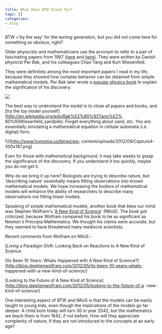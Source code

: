 ```yaml
---
title: What Does BTW Stand for?
tags: []
categories:
- blog
---
```

BTW ='by the way' for the texting generation, but you did not come here for
something so obvious, right?
<!--more-->

Older physicists and mathematicians use the acronym to refer to a pair of
fascinating papers from 1987
([here](http://chaos.swarthmore.edu/courses/Physics120_2008/docs/btw.pdf) and
[here)](http://prl.aps.org/abstract/PRL/v59/i4/p381_1). They were written by
Danish physicist Per Bak, and his colleagues Chao Tang and Kurt Wiesenfeld.

They were definitely among the most important papers I read in my life,
because they showed how complex behavior can be obtained from simple
mathematical models. Per Bak later wrote a [popular physics
book](http://jasss.soc.surrey.ac.uk/4/4/reviews/bak.html) to explain the
significance of his discovery.

![](http://www.homolog.us/blogs/wp-content/uploads/2012/09/bak.jpg)

The best way to understand the model is to close all papers and books, and
[try the toy model yourself](http://en.wikipedia.org/wiki/Bak%E2%80%93Tang%E2%
80%93Wiesenfeld_sandpile). Forget everything about sand, etc. You are
essentially simulating a mathematical equation in cellular automata (i.e.
digital) form.

![](http://www.homolog.us/blogs/wp-
content/uploads/2012/09/Capture4-300x187.png)

Even for those with mathematical background, it may take weeks to grasp the
significance of the discovery. If you understand it too quickly, maybe you do
not get it.

Why do we bring it up here? Biologists are trying to describe nature, but
'describing nature' essentially means fitting observations into known
mathematical models. We hope increasing the toolbox of mathematical models
will enhance the ability of researchers to describe many observations not
fitting linear models.

Speaking of simple mathematical models, another book that blew our mind was
Stephen Wolfram's '[A New Kind of
Science](http://en.wikipedia.org/wiki/A_New_Kind_of_Science)' (NKoS). The book
got criticized, because Wolfram compared his book to be as significant as
Newton's Principia Mathematica. We thought his claims were accurate, but they
seemed to have threatened many mediocre scientists.

Recent comments from Wolfram on NKoS -

[Living a Paradigm Shift: Looking Back on Reactions to A New Kind of Science

[Its Been 10 Years: Whats Happened with A New Kind of
Science?](http://blog.stephenwolfram.com/2012/05/its-been-10-years-whats-
happened-with-a-new-kind-of-science/)

[Looking to the Future of A New Kind of
Science](http://blog.stephenwolfram.com/2012/05/looking-to-the-future-of-a
-new-kind-of-science/)

One interesting aspect of BTW and NKoS is that the models can be easily taught
to young kids, even though the implications of the models go far deeper. A
child born today will turn 30 in year 2042, but the mathematics we teach them
is from 1842, if not before. How will they appreciate complexity of nature, if
they are not introduced to the concepts at an early age?

